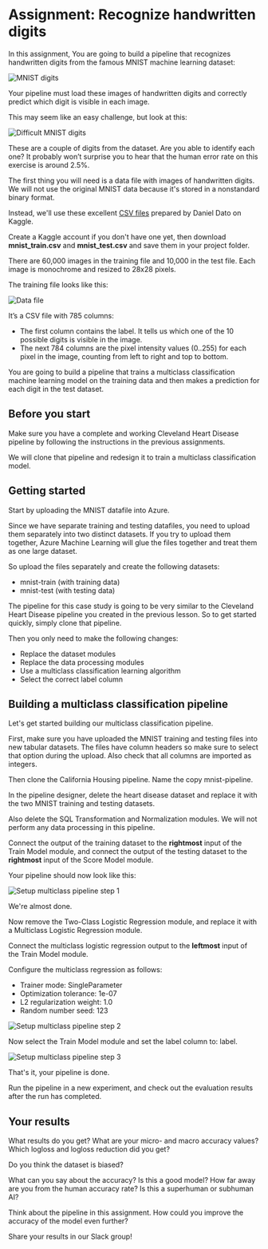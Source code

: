 # Assignment: Recognize handwritten digits

In this assignment, You are going to build a pipeline that recognizes handwritten digits from the famous MNIST machine learning dataset:

![MNIST digits](./assets/mnist.png)

Your pipeline must load these images of handwritten digits and correctly predict which digit is visible in each image.

This may seem like an easy challenge, but look at this:

![Difficult MNIST digits](./assets/mnist_hard.png)

These are a couple of digits from the dataset. Are you able to identify each one? It probably won’t surprise you to hear that the human error rate on this exercise is around 2.5%.

The first thing you will need is a data file with images of handwritten digits. We will not use the original MNIST data because it's stored in a nonstandard binary format.

Instead, we'll use these excellent [CSV files](https://www.kaggle.com/oddrationale/mnist-in-csv/) prepared by Daniel Dato on Kaggle.

Create a Kaggle account if you don't have one yet, then download **mnist_train.csv** and **mnist_test.csv** and save them in your project folder.

There are 60,000 images in the training file and 10,000 in the test file. Each image is monochrome and resized to 28x28 pixels.

The training file looks like this:

![Data file](./assets/datafile.png)

It’s a CSV file with 785 columns:

* The first column contains the label. It tells us which one of the 10 possible digits is visible in the image.
* The next 784 columns are the pixel intensity values (0..255) for each pixel in the image, counting from left to right and top to bottom.

You are going to build a pipeline that trains a multiclass classification machine learning model on the training data and then makes a prediction for each digit in the test dataset.

## Before you start

Make sure you have a complete and working Cleveland Heart Disease pipeline by following the instructions in the previous assignments. 

We will clone that pipeline and redesign it to train a multiclass classification model.

## Getting started

Start by uploading the MNIST datafile into Azure.

Since we have separate training and testing datafiles, you need to upload them separately into two distinct datasets. If you try to upload them together, Azure Machine Learning will glue the files together and treat them as one large dataset.

So upload the files separately and create the following datasets:

* mnist-train (with training data)
* mnist-test (with testing data)

The pipeline for this case study is going to be very similar to the Cleveland Heart Disease pipeline you created in the previous lesson. So to get started quickly, simply clone that pipeline. 

Then you only need to make the following changes:

* Replace the dataset modules
* Replace the data processing modules
* Use a multiclass classification learning algorithm
* Select the correct label column

## Building a multiclass classification pipeline

Let's get started building our multiclass classification pipeline.

First, make sure you have uploaded the MNIST training and testing files into new tabular datasets. The files have column headers so make sure to select that option during the upload. Also check that all columns are imported as integers.

Then clone the California Housing pipeline. Name the copy mnist-pipeline. 

In the pipeline designer, delete the heart disease dataset and replace it with the two MNIST training and testing datasets. 

Also delete the SQL Transformation and Normalization modules. We will not perform any data processing in this pipeline.

Connect the output of the training dataset to the **rightmost** input of the Train Model module, and connect the output of the testing dataset to the **rightmost** input of the Score Model module. 

Your pipeline should now look like this:

![Setup multiclass pipeline step 1](./assets/pipeline1.png)

We're almost done. 

Now remove the Two-Class Logistic Regression module, and replace it with a Multiclass Logistic Regression module. 

Connect the multiclass logistic regression output to the **leftmost** input of the Train Model module.

Configure the multiclass regression as follows:

* Trainer mode: SingleParameter
* Optimization tolerance: 1e-07
* L2 regularization weight: 1.0
* Random number seed: 123

![Setup multiclass pipeline step 2](./assets/pipeline2.png)

Now select the Train Model module and set the label column to: label.

![Setup multiclass pipeline step 3](./assets/pipeline3.png)

That's it, your pipeline is done.

Run the pipeline in a new experiment, and check out the evaluation results after the run has completed.

## Your results

What results do you get? What are your micro- and macro accuracy values? Which logloss and logloss reduction did you get?

Do you think the dataset is biased? 

What can you say about the accuracy? Is this a good model? How far away are you from the human accuracy rate? Is this a superhuman or subhuman AI? 

Think about the pipeline in this assignment. How could you improve the accuracy of the model even further?

Share your results in our Slack group!
